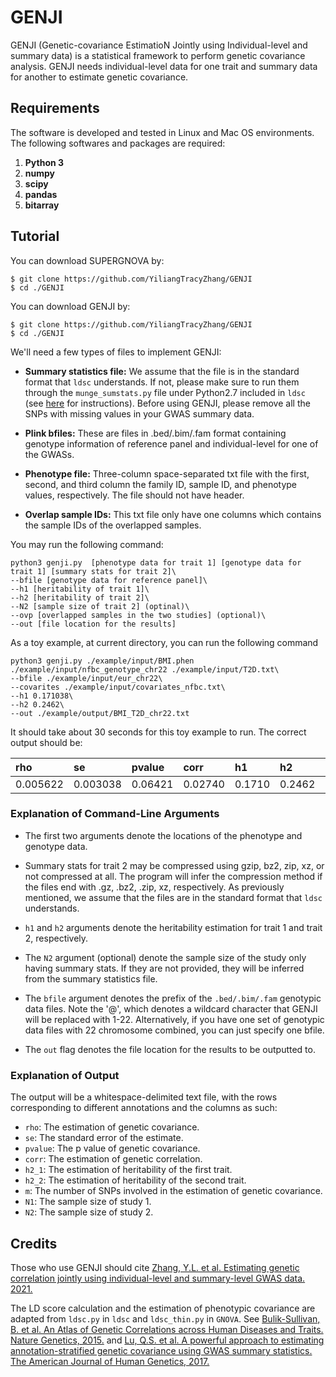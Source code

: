 # GENJI

GENJI (Genetic-covariance EstimatioN Jointly using Individual-level and summary data) is a statistical framework to perform genetic covariance analysis. GENJI needs individual-level data for one trait and summary data for another to estimate genetic covariance.

## Requirements

The software is developed and tested in Linux and Mac OS environments. The following softwares and packages are required:

1. **Python 3**
2. **numpy**
3. **scipy**
4. **pandas**
6. **bitarray**

## Tutorial

You can download SUPERGNOVA by:

```
$ git clone https://github.com/YiliangTracyZhang/GENJI
$ cd ./GENJI
```

You can download GENJI by:

```
$ git clone https://github.com/YiliangTracyZhang/GENJI
$ cd ./GENJI
```

We'll need a few types of files to implement GENJI:

- **Summary statistics file:** We assume that the file is in the standard format that ``ldsc`` understands. If not, please make sure to run them through the ``munge_sumstats.py`` file under Python2.7 included in ``ldsc`` (see [here](https://github.com/bulik/ldsc/wiki/Heritability-and-Genetic-Correlation#reformatting-summary-statistics) for instructions). Before using GENJI, please remove all the SNPs with missing values in your GWAS summary data.

- **Plink bfiles:** These are files in .bed/.bim/.fam format containing genotype information of reference panel and individual-level for one of the GWASs.

- **Phenotype file:** Three-column space-separated txt file with the first, second, and third column the family ID, sample ID, and phenotype values, respectively. The file should not have header.

- **Overlap sample IDs:** This txt file only have one columns which contains the sample IDs of the overlapped samples.

You may run the following command:

```
python3 genji.py  [phenotype data for trait 1] [genotype data for trait 1] [summary stats for trait 2]\
--bfile [genotype data for reference panel]\
--h1 [heritability of trait 1]\
--h2 [heritability of trait 2]\
--N2 [sample size of trait 2] (optinal)\
--ovp [overlapped samples in the two studies] (optional)\
--out [file location for the results]
```

As a toy example, at current directory, you can run the following command

```
python3 genji.py ./example/input/BMI.phen ./example/input/nfbc_genotype_chr22 ./example/input/T2D.txt\ 
--bfile ./example/input/eur_chr22\ 
--covarites ./example/input/covariates_nfbc.txt\ 
--h1 0.171038\ 
--h2 0.2462\
--out ./example/output/BMI_T2D_chr22.txt
```

It should take about 30 seconds for this toy example to run. The correct output should be:

| rho | se | pvalue | corr | h1 | h2 | m | N1 | N2
| :--- | :--- | :--- | :--- | :--- | :--- | :--- | :--- | :--- |
| 0.005622 | 0.003038 | 0.06421 | 0.02740 | 0.1710 | 0.2462 | 3371 | 5289 | 15918


### Explanation of Command-Line Arguments

- The first two arguments denote the locations of the phenotype and genotype data. 

- Summary stats for trait 2 may be compressed using gzip, bz2, zip, xz, or not compressed at all. The program will infer the compression method if the files end with .gz, .bz2, .zip, xz, respectively. As previously mentioned, we assume that the files are in the standard format that `ldsc` understands.

- `h1` and `h2` arguments denote the heritability estimation for trait 1 and trait 2, respectively.

- The `N2` argument (optional) denote the sample size of the study only having summary stats. If they are not provided, they will be inferred from the summary statistics file.

- The `bfile` argument denotes the prefix of the `.bed/.bim/.fam` genotypic data files. Note the '@', which denotes a wildcard character that GENJI will be replaced with 1-22. Alternatively, if you have one set of genotypic data files with 22 chromosome combined, you can just specify one bfile.

- The `out` flag denotes the file location for the results to be outputted to.

### Explanation of Output
The output will be a whitespace-delimited text file, with the rows corresponding to different annotations and the columns as such:

- `rho`: The estimation of genetic covariance.
- `se`: The standard error of the estimate.
- `pvalue`: The p value of genetic covariance.
- `corr`: The estimation of genetic correlation.
- `h2_1`: The estimation of heritability of the first trait.
- `h2_2`: The estimation of heritability of the second trait.
- `m`: The number of SNPs involved in the estimation of genetic covariance.
- `N1`: The sample size of study 1.
- `N2`: The sample size of study 2.


## Credits

Those who use GENJI should cite [Zhang, Y.L. et al. Estimating genetic correlation jointly using individual-level and summary-level GWAS data. 2021.](https://www.biorxiv.org/content/10.1101/2021.08.18.456908v1)

The LD score calculation  and the estimation of phenotypic covariance are adapted from `ldsc.py` in  `ldsc` and `ldsc_thin.py` in `GNOVA`. See [Bulik-Sullivan, B. et al. An Atlas of Genetic Correlations across Human Diseases and Traits. Nature Genetics, 2015.](https://www.nature.com/articles/ng.3406) and [Lu, Q.S. et al. A powerful approach to estimating annotation-stratified genetic covariance using GWAS summary statistics. The American Journal of Human Genetics, 2017.](https://www.cell.com/ajhg/fulltext/S0002-9297(17)30453-6)



